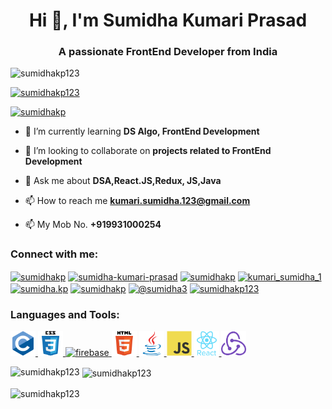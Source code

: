 <h1 align="center">Hi 👋, I'm Sumidha Kumari Prasad</h1>
<h3 align="center">A passionate FrontEnd Developer from India</h3>

<p align="left"> <img src="https://komarev.com/ghpvc/?username=sumidhakp123&label=Profile%20views&color=0e75b6&style=flat" alt="sumidhakp123" /> </p>

<p align="left"> <a href="https://github.com/ryo-ma/github-profile-trophy"><img src="https://github-profile-trophy.vercel.app/?username=sumidhakp123" alt="sumidhakp123" /></a> </p>

<p align="left"> <a href="https://twitter.com/sumidhakp" target="blank"><img src="https://img.shields.io/twitter/follow/sumidhakp?logo=twitter&style=for-the-badge" alt="sumidhakp" /></a> </p>

- 🌱 I’m currently learning **DS Algo, FrontEnd Development**

- 👯 I’m looking to collaborate on **projects related to FrontEnd Development**

- 💬 Ask me about **DSA,React.JS,Redux, JS,Java**

- 📫 How to reach me **kumari.sumidha.123@gmail.com**    

- 📫 My Mob No.  **+919931000254**    

<h3 align="left">Connect with me:</h3>
<p align="left">
<a href="https://twitter.com/sumidhakp" target="blank"><img align="center" src="https://raw.githubusercontent.com/rahuldkjain/github-profile-readme-generator/master/src/images/icons/Social/twitter.svg" alt="sumidhakp" height="30" width="40" /></a>
<a href="https://linkedin.com/in/sumidha-kumari-prasad" target="blank"><img align="center" src="https://raw.githubusercontent.com/rahuldkjain/github-profile-readme-generator/master/src/images/icons/Social/linked-in-alt.svg" alt="sumidha-kumari-prasad" height="30" width="40" /></a>
<a href="https://stackoverflow.com/users/sumidhakp" target="blank"><img align="center" src="https://raw.githubusercontent.com/rahuldkjain/github-profile-readme-generator/master/src/images/icons/Social/stack-overflow.svg" alt="sumidhakp" height="30" width="40" /></a>
<a href="https://www.hackerrank.com/kumari_sumidha_1" target="blank"><img align="center" src="https://raw.githubusercontent.com/rahuldkjain/github-profile-readme-generator/master/src/images/icons/Social/hackerrank.svg" alt="kumari_sumidha_1" height="30" width="40" /></a>
<a href="https://codeforces.com/profile/sumidha.kp" target="blank"><img align="center" src="https://cdn.jsdelivr.net/npm/simple-icons@3.0.1/icons/codeforces.svg" alt="sumidha.kp" height="30" width="40" /></a>
<a href="https://www.leetcode.com/sumidhakp" target="blank"><img align="center" src="https://raw.githubusercontent.com/rahuldkjain/github-profile-readme-generator/master/src/images/icons/Social/leet-code.svg" alt="sumidhakp" height="30" width="40" /></a>
<a href="https://www.hackerearth.com/@sumidha3" target="blank"><img align="center" src="https://raw.githubusercontent.com/rahuldkjain/github-profile-readme-generator/master/src/images/icons/Social/hackerearth.svg" alt="@sumidha3" height="30" width="40" /></a>
<a href="https://auth.geeksforgeeks.org/user/sumidhakp123" target="blank"><img align="center" src="https://raw.githubusercontent.com/rahuldkjain/github-profile-readme-generator/master/src/images/icons/Social/geeks-for-geeks.svg" alt="sumidhakp123" height="30" width="40" /></a>
</p>

<h3 align="left">Languages and Tools:</h3>
<p align="left"> <a href="https://www.cprogramming.com/" target="_blank"> <img src="https://raw.githubusercontent.com/devicons/devicon/master/icons/c/c-original.svg" alt="c" width="40" height="40"/> </a> <a href="https://www.w3schools.com/css/" target="_blank"> <img src="https://raw.githubusercontent.com/devicons/devicon/master/icons/css3/css3-original-wordmark.svg" alt="css3" width="40" height="40"/> </a> <a href="https://firebase.google.com/" target="_blank"> <img src="https://www.vectorlogo.zone/logos/firebase/firebase-icon.svg" alt="firebase" width="40" height="40"/> </a> <a href="https://www.w3.org/html/" target="_blank"> <img src="https://raw.githubusercontent.com/devicons/devicon/master/icons/html5/html5-original-wordmark.svg" alt="html5" width="40" height="40"/> </a> <a href="https://www.java.com" target="_blank"> <img src="https://raw.githubusercontent.com/devicons/devicon/master/icons/java/java-original.svg" alt="java" width="40" height="40"/> </a> <a href="https://developer.mozilla.org/en-US/docs/Web/JavaScript" target="_blank"> <img src="https://raw.githubusercontent.com/devicons/devicon/master/icons/javascript/javascript-original.svg" alt="javascript" width="40" height="40"/> </a> <a href="https://reactjs.org/" target="_blank"> <img src="https://raw.githubusercontent.com/devicons/devicon/master/icons/react/react-original-wordmark.svg" alt="react" width="40" height="40"/> </a> <a href="https://redux.js.org" target="_blank"> <img src="https://raw.githubusercontent.com/devicons/devicon/master/icons/redux/redux-original.svg" alt="redux" width="40" height="40"/> </a> </p>

<p><img align="left" src="https://github-readme-stats.vercel.app/api/top-langs?username=sumidhakp123&show_icons=true&locale=en&layout=compact" alt="sumidhakp123" /></p>

<p>&nbsp;<img align="center" src="https://github-readme-stats.vercel.app/api?username=sumidhakp123&show_icons=true&locale=en" alt="sumidhakp123" /></p>

<p><img align="center" src="https://github-readme-streak-stats.herokuapp.com/?user=sumidhakp123&" alt="sumidhakp123" /></p>
